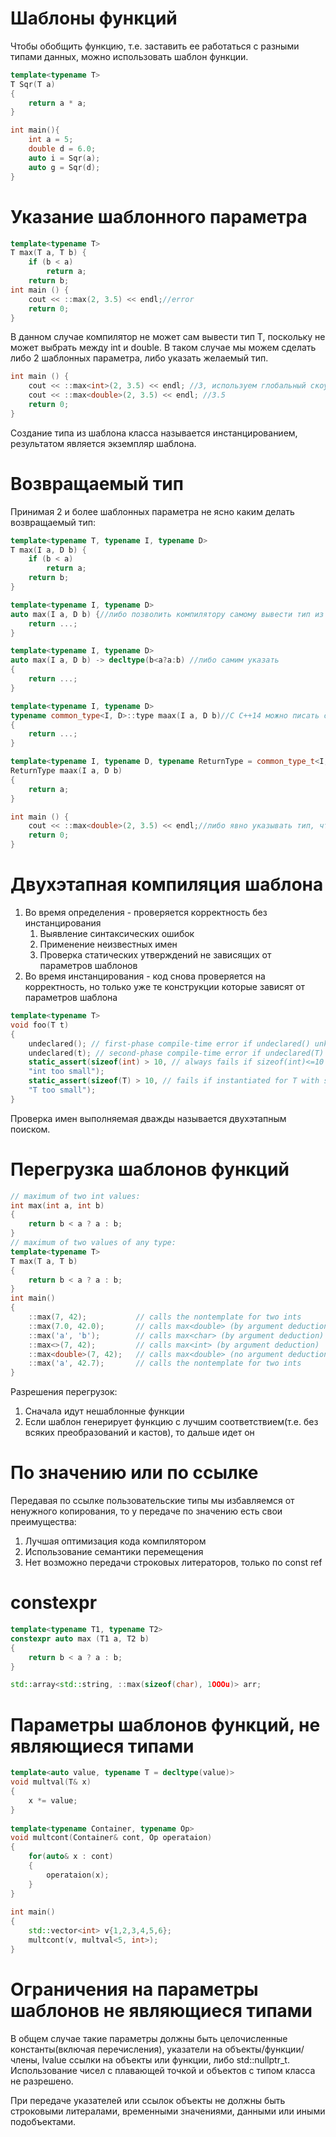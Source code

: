 # Шаблоны функций
Чтобы обобщить функцию, т.е. заставить ее работаться с разными типами данных, можно использовать шаблон функции.

```cpp
template<typename T>
T Sqr(T a)
{
	return a * a;
}

int main(){
	int a = 5;
	double d = 6.0;
	auto i = Sqr(a);
	auto g = Sqr(d);
}
```

# Указание шаблонного параметра
```cpp
template<typename T>
T max(T a, T b) { 
	if (b < a) 
		return a; 
	return b; 
int main () { 
	cout << ::max(2, 3.5) << endl;//error 
	return 0; 
}
```

В данном случае компилятор не может сам вывести тип T, поскольку не может выбрать между int и double. В таком случае мы можем сделать либо 2 шаблонных параметра, либо указать желаемый тип.

```cpp
int main () { 
	cout << ::max<int>(2, 3.5) << endl; //3, используем глобальный скоуп :: поскольку в стандартной библиотеке уже есть функция max
	cout << ::max<double>(2, 3.5) << endl; //3.5
	return 0; 
}
```

Создание типа из шаблона класса называется инстанцированием, результатом является экземпляр шаблона.

# Возвращаемый тип
Принимая 2 и более шаблонных параметра не ясно каким делать возвращаемый тип:

```cpp
template<typename T, typename I, typename D>
T max(I a, D b) { 
	if (b < a) 
		return a; 
	return b;
}

template<typename I, typename D>
auto max(I a, D b) {//либо позволить компилятору самому вывести тип из return выражения  
	return ...;
}

template<typename I, typename D>
auto max(I a, D b) -> decltype(b<a?a:b) //либо самим указать
{  
	return ...;
}

template<typename I, typename D>
typename common_type<I, D>::type maax(I a, D b)//С C++14 можно писать common_type_t<I, D>
{
	return ...;
}

template<typename I, typename D, typename ReturnType = common_type_t<I, D>>//можно указать значение по умолчанию
ReturnType maax(I a, D b)
{
	return a;
}

int main () { 
	cout << ::max<double>(2, 3.5) << endl;//либо явно указывать тип, что не очень удобно 
	return 0; 
}
```


# Двухэтапная компиляция шаблона
1. Во время определения -  проверяется корректность без инстанцирования
	1. Выявление синтаксических ошибок
	2. Применение неизвестных имен
	3. Проверка статических утверждений не зависящих от параметров шаблонов
2. Во время инстанцирования - код снова проверяется на корректность, но только уже те конструкции которые зависят от параметров шаблона

```cpp
template<typename T>
void foo(T t)
{
    undeclared(); // first-phase compile-time error if undeclared() unknown
    undeclared(t); // second-phase compile-time error if undeclared(T) unknown
    static_assert(sizeof(int) > 10, // always fails if sizeof(int)<=10
    "int too small");
    static_assert(sizeof(T) > 10, // fails if instantiated for T with size <=10
    "T too small");
}
```

Проверка имен выполняемая дважды называется двухэтапным поиском.

# Перегрузка шаблонов функций
```cpp
// maximum of two int values:
int max(int a, int b)
{
	return b < a ? a : b;
}
// maximum of two values of any type:
template<typename T>
T max(T a, T b)
{
	return b < a ? a : b;
}
int main()
{
	::max(7, 42);			// calls the nontemplate for two ints
	::max(7.0, 42.0);		// calls max<double> (by argument deduction)
	::max('a', 'b');		// calls max<char> (by argument deduction)
	::max<>(7, 42);			// calls max<int> (by argument deduction)
	::max<double>(7, 42);	// calls max<double> (no argument deduction)
	::max('a', 42.7);		// calls the nontemplate for two ints
}
```

Разрешения перегрузок:
1.  Сначала идут нешаблонные функции
2. Если шаблон генерирует функцию с лучшим соответствием(т.е. без всяких преобразований и кастов), то дальше идет он

# По значению или по ссылке
Передавая по ссылке пользовательские типы мы избавляемся от ненужного копирования, то у передаче по значению есть свои преимущества:
1. Лучшая оптимизация кода компилятором
2. Использование семантики перемещения
3. Нет возможно передачи строковых литераторов, только по const ref


# constexpr
```cpp
template<typename T1, typename T2>
constexpr auto max (T1 a, T2 b)
{
	return b < a ? a : b;
}

std::array<std::string, ::max(sizeof(char), 1OOOu)> arr;
```

# Параметры шаблонов функций, не являющиеся типами
```cpp
template<auto value, typename T = decltype(value)>  
void multval(T& x)  
{  
    x *= value;  
}  
  
template<typename Container, typename Op>  
void multcont(Container& cont, Op operataion)  
{  
    for(auto& x : cont)  
    {  
        operataion(x);  
    }  
}  
  
int main()  
{  
    std::vector<int> v{1,2,3,4,5,6};  
    multcont(v, multval<5, int>);  
}
```

# Ограничения на параметры шаблонов не являющиеся типами
В общем случае такие параметры должны быть целочисленные константы(включая перечисления), указатели на объекты/функции/члены, lvalue ссылки на объекты или функции, либо std::nullptr_t. Использование чисел с плавающей точкой и объектов с типом класса не разрешено.

При передаче указателей или ссылок объекты не должны быть строковыми литералами, временными значениями, данными или иными подобъектами.




